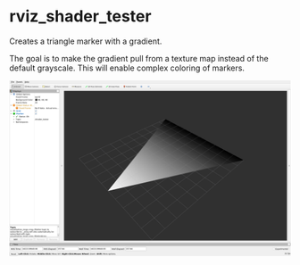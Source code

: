 # rviz_shader_tester
Creates a triangle marker with a gradient.

The goal is to make the gradient pull from a texture map instead of the default grayscale. This 
will enable complex coloring of markers.

![alt text](images/example.png)
